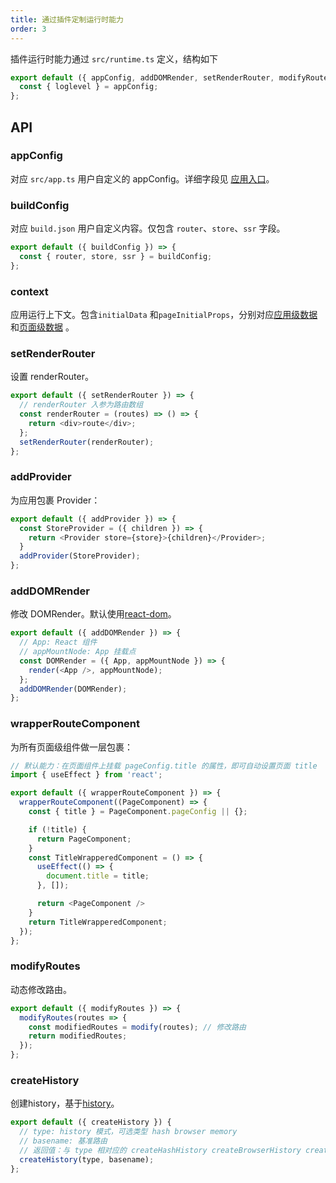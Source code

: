 ```yaml
---
title: 通过插件定制运行时能力
order: 3
---
```


插件运行时能力通过 `src/runtime.ts` 定义，结构如下

```javascript
export default ({ appConfig, addDOMRender, setRenderRouter, modifyRoutes, ...rest }) => {
  const { loglevel } = appConfig;
};
```

## API

### appConfig

对应 `src/app.ts` 用户自定义的 appConfig。详细字段见 [应用入口](/docs/guide/basic/app)。

### buildConfig

对应 `build.json` 用户自定义内容。仅包含 `router`、`store`、`ssr` 字段。

```javascript
export default ({ buildConfig }) => {
  const { router, store, ssr } = buildConfig;
};
```

### context

应用运行上下文。包含`initialData` 和`pageInitialProps`，分别对应[应用级数据](/docs/guide/advance/ssr#应用级数据)和[页面级数据](/docs/guide/advance/ssr#页面级数据) 。

### setRenderRouter

设置 renderRouter。

```javascript
export default ({ setRenderRouter }) => {
  // renderRouter 入参为路由数组
  const renderRouter = (routes) => () => {
    return <div>route</div>;
  };
  setRenderRouter(renderRouter);
};
```

### addProvider

为应用包裹 Provider：

```js
export default ({ addProvider }) => {
  const StoreProvider = ({ children }) => {
    return <Provider store={store}>{children}</Provider>;
  }
  addProvider(StoreProvider);
};
```

### addDOMRender

修改 DOMRender。默认使用[react-dom](https://reactjs.org/docs/react-dom.html)。

```javascript
export default ({ addDOMRender }) => {
  // App: React 组件
  // appMountNode: App 挂载点
  const DOMRender = ({ App, appMountNode }) => {
    render(<App />, appMountNode);
  };
  addDOMRender(DOMRender);
};
```

### wrapperRouteComponent

为所有页面级组件做一层包裹：

```js
// 默认能力：在页面组件上挂载 pageConfig.title 的属性，即可自动设置页面 title
import { useEffect } from 'react';

export default ({ wrapperRouteComponent }) => {
  wrapperRouteComponent((PageComponent) => {
    const { title } = PageComponent.pageConfig || {};

    if (!title) {
      return PageComponent;
    }
    const TitleWrapperedComponent = () => {
      useEffect(() => {
        document.title = title;
      }, []);

      return <PageComponent />
    }
    return TitleWrapperedComponent;
  });
};
```

### modifyRoutes

动态修改路由。

```javascript
export default ({ modifyRoutes }) => {
  modifyRoutes(routes => {
    const modifiedRoutes = modify(routes); // 修改路由
    return modifiedRoutes;
  });
};
```

### createHistory

创建history，基于[history](https://github.com/ReactTraining/history)。

```javascript
export default ({ createHistory }) {
  // type: history 模式，可选类型 hash browser memory
  // basename: 基准路由
  // 返回值：与 type 相对应的 createHashHistory createBrowserHistory createMemoryHistory 详情见：https://github.com/ReactTraining/history/blob/master/docs/api-reference.md
  createHistory(type, basename);
};
```

